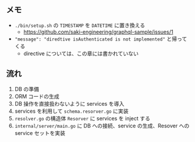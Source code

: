 ## メモ
- `./bin/setup.sh` の `TIMESTAMP` を `DATETIME` に置き換える
    - https://github.com/saki-engineering/graphql-sample/issues/1
- `"message": "diredtive isAuthenticated is not implemented"` と帰ってくる
    - directive については、この章には書かれていない


## 流れ
1. DB の準備
2. ORM コードの生成
3. DB 操作を直接扱わないように services を導入
4. services を利用して `schema.resorver.go` に実装
5. `resolver.go` の構造体 `Resorver` に services を inject する
6. `internal/server/main.go` に DB への接続、service の生成、Resover への service セットを実装
